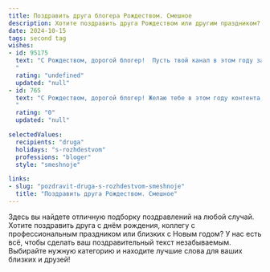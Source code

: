```yaml
---
title: Поздравить друга блогера Рождеством. Смешное
description: Хотите поздравить друга Рождеством или другим праздником? Наш ИИ создаст незабываемое поздравление, а вы обязательно выделитесь среди других.  
date: 2024-10-15
tags: second tag
wishes:
- id: 95175
  text: "С Рождеством, дорогой блогер!  Пусть твой канал в этом году завалит лавиной подписчиков, а количество просмотров будет таким же огромным, как твоя елка (если, конечно, ты её наряжал, а не ограничился виртуальной!).  Желаю тебе креативных идей,  неиссякаемого вдохновения и чтобы все твои хайпы были только позитивными!  С Рождеством!
  "
  rating: "undefined"
  updated: "null"
- id: 765
  text: "С Рождеством, дорогой блогер! Желаю тебе в этом году контента, от которого подписчики будут в экстазе, а алгоритмы – в восторге! Пусть каждый твой пост соберет миллион лайков, а хейтеры подавятся оливье от зависти. Чудесного Рождества и хайпового Нового года!
  "
  rating: "0"
  updated: "null"

selectedValues:
  recipients: "druga"
  holidays: "s-rozhdestvom"
  professions: "bloger"
  style: "smeshnoje"

links:
- slug: "pozdravit-druga-s-rozhdestvom-smeshnoje"
  title: "Поздравить друга Рождеством. Смешное"
---
```


Здесь вы найдете отличную подборку поздравлений на любой случай. 
Хотите поздравить друга с днём рождения, коллегу с профессиональным праздником или близких с Новым годом? У нас есть всё, чтобы сделать ваш поздравительный текст незабываемым. Выбирайте нужную категорию и находите лучшие слова для ваших близких и друзей!
